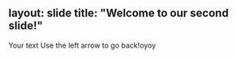 layout: slide
title: "Welcome to our second slide!"
---
Your text
Use the left arrow to go back!oyoy
